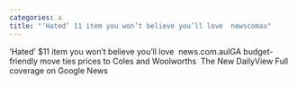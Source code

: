 ```yaml
---
categories: a
title: "‘Hated’ 11 item you won’t believe you’ll love  newscomau"
---
```

‘Hated’ $11 item you won’t believe you’ll love&nbsp;&nbsp;news.com.auIGA budget-friendly move ties prices to Coles and Woolworths&nbsp;&nbsp;The New DailyView Full coverage on Google News